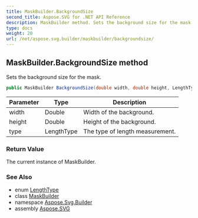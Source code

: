 ```yaml
---
title: MaskBuilder.BackgroundSize
second_title: Aspose.SVG for .NET API Reference
description: MaskBuilder method. Sets the background size for the mask
type: docs
weight: 20
url: /net/aspose.svg.builder/maskbuilder/backgroundsize/
---
```

## MaskBuilder.BackgroundSize method

Sets the background size for the mask.

```csharp
public MaskBuilder BackgroundSize(double width, double height, LengthType type = LengthType.Px)
```

| Parameter | Type | Description |
| --- | --- | --- |
| width | Double | Width of the background. |
| height | Double | Height of the background. |
| type | LengthType | The type of length measurement. |

### Return Value

The current instance of MaskBuilder.

### See Also

* enum [LengthType](../../lengthtype/)
* class [MaskBuilder](../)
* namespace [Aspose.Svg.Builder](../../../aspose.svg.builder/)
* assembly [Aspose.SVG](../../../)
